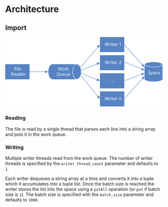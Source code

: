 # Architecture


## Import

![Architecture Diagram](images/architecture.svg "Import Process")


### Reading

The file is read by a single thread that parses each line into a string array and puts it in the work queue.


### Writing

Multiple writer threads read from the work queue. The number of writer threads is specified by the `writer_thread_count` parameter and defaults to `1`. 

Each writer dequeues a string array at a time and converts it into a tuple which it accumulates into a tuple list. Once the batch size is reached the writer stores the list into the space using a `putAll` operation (or `put` if batch size is `1`). The batch size is specified with the `batch_size` parameter and  defaults to `1000`. 
